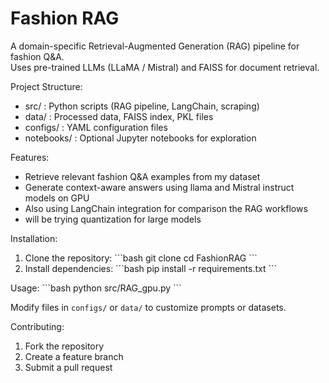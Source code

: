 # Fashion RAG

A domain-specific Retrieval-Augmented Generation (RAG) pipeline for fashion Q&A.  
Uses pre-trained LLMs (LLaMA / Mistral) and FAISS for document retrieval.

Project Structure:
- src/        : Python scripts (RAG pipeline, LangChain, scraping)
- data/       : Processed data, FAISS index, PKL files
- configs/    : YAML configuration files
- notebooks/  : Optional Jupyter notebooks for exploration

Features:
- Retrieve relevant fashion Q&A examples from my dataset
- Generate context-aware answers using llama and Mistral instruct models on GPU 
- Also using LangChain integration for comparison the RAG workflows
- will be trying quantization  for large models

Installation:
1. Clone the repository:
\`\`\`bash
git clone 
cd FashionRAG
\`\`\`
2. Install dependencies:
\`\`\`bash
pip install -r requirements.txt
\`\`\`

Usage:
\`\`\`bash
python src/RAG_gpu.py
\`\`\`

Modify files in `configs/` or `data/` to customize prompts or datasets.

Contributing:
1. Fork the repository
2. Create a feature branch
3. Submit a pull request
